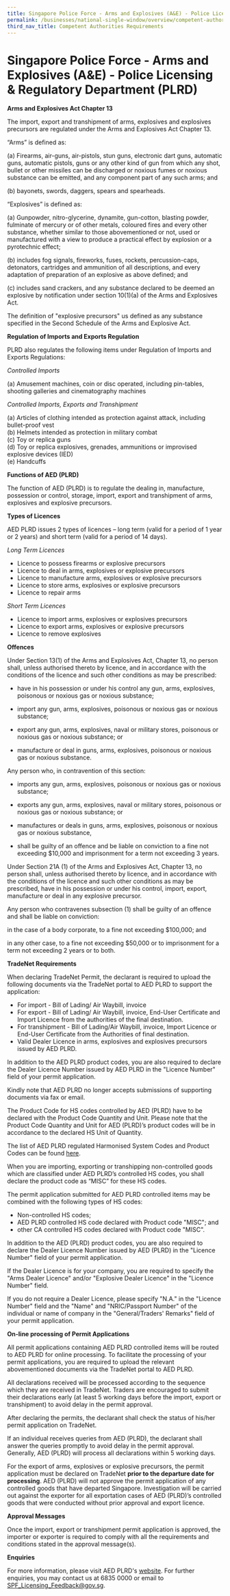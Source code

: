 ```yaml
---
title: Singapore Police Force - Arms and Explosives (A&E) - Police Licensing & Regulatory Department (PLRD)
permalink: /businesses/national-single-window/overview/competent-authorities-requirements/Arms-and-explosives
third_nav_title: Competent Authorities Requirements
---
```



# Singapore Police Force - Arms and Explosives (A&E) - Police Licensing & Regulatory Department (PLRD)

**Arms and Explosives Act Chapter 13**

The import, export and transhipment of arms, explosives and explosives precursors are regulated under the Arms and Explosives Act Chapter 13.

“Arms” is defined as:

(a) Firearms, air-guns, air-pistols, stun guns, electronic dart guns, automatic guns, automatic pistols, guns or any other kind of gun from which any shot, bullet or other missiles can be discharged or noxious fumes or noxious substance can be emitted, and any component part of any such arms; and

(b) bayonets, swords, daggers, spears and spearheads.

“Explosives” is defined as:

(a) Gunpowder, nitro-glycerine, dynamite, gun-cotton, blasting powder, fulminate of mercury or of other metals, coloured fires and every other substance, whether similar to those abovementioned or not, used or manufactured with a view to produce a practical effect by explosion or a pyrotechnic effect;

(b) includes fog signals, fireworks, fuses, rockets, percussion-caps, detonators, cartridges and ammunition of all descriptions, and every adaptation of preparation of an explosive as above defined; and

(c) includes sand crackers, and any substance declared to be deemed an explosive by notification under section 10(1)(a) of the Arms and Explosives Act.

The definition of "explosive precursors" us defined as any substance specified in the Second Schedule of the Arms and Explosive Act.

**Regulation of Imports and Exports Regulation**

PLRD also regulates the following items under Regulation of Imports and Exports Regulations:

*Controlled Imports*

(a) Amusement machines, coin or disc operated, including pin-tables, shooting galleries and cinematography machines

*Controlled Imports, Exports and Transhipment*

(a) Articles of clothing intended as protection against attack, including bullet-proof vest  
(b) Helmets intended as protection in military combat  
(c) Toy or replica guns  
(d) Toy or replica explosives, grenades, ammunitions or improvised explosive devices (IED)  
(e) Handcuffs

**Functions of AED (PLRD)**

The function of AED (PLRD) is to regulate the dealing in, manufacture, possession or control, storage, import, export and transhipment of arms, explosives and explosive precursors.

**Types of Licences**

AED PLRD issues 2 types of licences – long term (valid for a period of 1 year or 2 years) and short term (valid for a period of 14 days).

*Long Term Licences*

-   Licence to possess firearms or explosive precursors
-   Licence to deal in arms, explosives or explosive precursors
-   Licence to manufacture arms, explosives or explosive precursors
-   Licence to store arms, explosives or explosive precursors
-   Licence to repair arms

*Short Term Licences*

-   Licence to import arms, explosives or explosives precursors
-   Licence to export arms, explosives or explosive precursors
-   Licence to remove explosives

**Offences**

Under Section 13(1) of the Arms and Explosives Act, Chapter 13, no person shall, unless authorised thereto by licence, and in accordance with the conditions of the licence and such other conditions as may be prescribed:

-   have in his possession or under his control any gun, arms, explosives, poisonous or noxious gas or noxious substance;
    
-   import any gun, arms, explosives, poisonous or noxious gas or noxious substance;
    
-   export any gun, arms, explosives, naval or military stores, poisonous or noxious gas or noxious substance; or
    
-   manufacture or deal in guns, arms, explosives, poisonous or noxious gas or noxious substance.
    

Any person who, in contravention of this section:

-   imports any gun, arms, explosives, poisonous or noxious gas or noxious substance;
    
-   exports any gun, arms, explosives, naval or military stores, poisonous or noxious gas or noxious substance; or
    
-   manufactures or deals in guns, arms, explosives, poisonous or noxious gas or noxious substance,
    
-   shall be guilty of an offence and be liable on conviction to a fine not exceeding $10,000 and imprisonment for a term not exceeding 3 years.
    

Under Section 21A (1) of the Arms and Explosives Act, Chapter 13, no person shall, unless authorised thereto by licence, and in accordance with the conditions of the licence and such other conditions as may be prescribed, have in his possession or under his control, import, export, manufacture or deal in any explosive precursor.

Any person who contravenes subsection (1) shall be guilty of an offence and shall be liable on conviction:

in the case of a body corporate, to a fine not exceeding $100,000; and

in any other case, to a fine not exceeding $50,000 or to imprisonment for a term not exceeding 2 years or to both.

**TradeNet Requirements**

When declaring TradeNet Permit, the declarant is required to upload the following documents via the TradeNet portal to AED PLRD to support the application:

-   For import - Bill of Lading/ Air Waybill, invoice
-   For export - Bill of Lading/ Air Waybill, invoice, End-User Certificate and Import Licence from the authorities of the final destination.
-   For transhipment - Bill of Lading/Air Waybill, invoice, Import Licence or End-User Certificate from the Authorities of final destination.
-   Valid Dealer Licence in arms, explosives and explosives precursors issued by AED PLRD.

In addition to the AED PLRD product codes, you are also required to declare the Dealer Licence Number issued by AED PLRD in the "Licence Number" field of your permit application.

Kindly note that AED PLRD no longer accepts submissions of supporting documents via fax or email.

The Product Code for HS codes controlled by AED (PLRD) have to be declared with the Product Code Quantity and Unit. Please note that the Product Code Quantity and Unit for AED (PLRD)’s product codes will be in accordance to the declared HS Unit of Quantity.

The list of AED PLRD regulated Harmonised System Codes and Product Codes can be found  [here](/documents/about-us/appendix-d-items-under-import-export-transhipment-control.pdf).

When you are importing, exporting or transhipping non-controlled goods which are classified under AED PLRD’s controlled HS codes, you shall declare the product code as “MISC” for these HS codes.

The permit application submitted for AED PLRD controlled items may be combined with the following types of HS codes:

-   Non-controlled HS codes;
-   AED PLRD controlled HS code declared with Product code "MISC"; and
-   other CA controlled HS codes declared with Product code "MISC".

In addition to the AED (PLRD) product codes, you are also required to declare the Dealer Licence Number issued by AED (PLRD) in the "Licence Number" field of your permit application.

If the Dealer Licence is for your company, you are required to specify the "Arms Dealer Licence" and/or "Explosive Dealer Licence" in the "Licence Number" field.

If you do not require a Dealer Licence, please specify "N.A." in the "Licence Number" field and the "Name" and "NRIC/Passport Number" of the individual or name of company in the "General/Traders' Remarks" field of your permit application.

**On-line processing of Permit Applications**

All permit applications containing AED PLRD controlled items will be routed to AED PLRD for online processing. To facilitate the processing of your permit applications, you are required to upload the relevant abovementioned documents via the TradeNet portal to AED PLRD.

All declarations received will be processed according to the sequence which they are received in TradeNet. Traders are encouraged to submit their declarations early (at least 5 working days before the import, export or transhipment) to avoid delay in the permit approval.

After declaring the permits, the declarant shall check the status of his/her permit application on TradeNet.

If an individual receives queries from AED (PLRD), the declarant shall answer the queries promptly to avoid delay in the permit approval. Generally, AED (PLRD) will process all declarations within 5 working days.

For the export of arms, explosives or explosive precursors, the permit application must be declared on TradeNet  **prior to the departure date for processing**. AED (PLRD) will not approve the permit application of any controlled goods that have departed Singapore. Investigation will be carried out against the exporter for all exportation cases of AED (PLRD)’s controlled goods that were conducted without prior approval and export licence.

**Approval Messages**

Once the import, export or transhipment permit application is approved, the importer or exporter is required to comply with all the requirements and conditions stated in the approval message(s).

**Enquiries**

For more information, please visit AED PLRD's  [website](https://www.police.gov.sg/e-services). For further enquiries, you may contact us at 6835 0000 or email to SPF_Licensing_Feedback@gov.sg.
